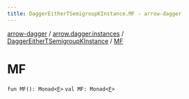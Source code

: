 ```yaml
---
title: DaggerEitherTSemigroupKInstance.MF - arrow-dagger
---
```


[arrow-dagger](../../index.html) / [arrow.dagger.instances](../index.html) / [DaggerEitherTSemigroupKInstance](index.html) / [MF](./-m-f.html)

# MF

`fun MF(): Monad<`[`F`](index.html#F)`>`
`val MF: Monad<`[`F`](index.html#F)`>`